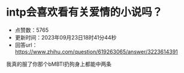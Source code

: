 # intp会喜欢看有关爱情的小说吗？
- 点赞数：5765
- 更新时间：2023年09月23日18时41分44秒
- 回答url：https://www.zhihu.com/question/619263065/answer/3223614391
<body>
 <p data-pid="W1gX1Z4x">我真的服了你那个bMBTI扔狗身上都能中两条</p>
</body>
